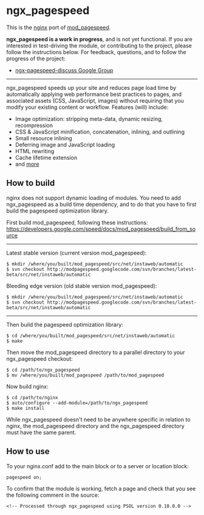 # ngx_pagespeed

This is the [nginx](http://nginx.org/) port of
[mod_pagespeed](https://developers.google.com/speed/pagespeed/mod).

**ngx_pagespeed is a work in progress**, and is not yet functional. If you are
interested in test-driving the module, or contributing to the project, please
follow the instructions below. For feedback, questions, and to follow the progress of the project:

- [ngx-pagespeed-discuss Google Group](https://groups.google.com/d/topic/ngx-pagespeed-discuss/)

---

ngx_pagespeed speeds up your site and reduces page load time by automatically
applying web performance best practices to pages, and associated assets (CSS,
JavaScript, images) without requiring that you modify your existing content or
workflow. Features (will) include:

- Image optimization: stripping meta-data, dynamic resizing, recompression
- CSS & JavaScript minification, concatenation, inlining, and outlining
- Small resource inlining
- Deferring image and JavaScript loading
- HTML rewriting
- Cache lifetime extension
- and [more](https://developers.google.com/speed/docs/mod_pagespeed/config_filters)


## How to build

nginx does not support dynamic loading of modules. You need to add ngx_pagespeed
as a build time dependency, and to do that you have to first build the pagespeed
optimization library.

First build mod_pagespeed, following these instructions:
https://developers.google.com/speed/docs/mod_pagespeed/build_from_source

---

Latest stable version (current version mod_pagespeed):

    $ mkdir /where/you/built/mod_pagespeed/src/net/instaweb/automatic
    $ svn checkout http://modpagespeed.googlecode.com/svn/branches/latest-beta/src/net/instaweb/automatic

Bleeding edge version (old stable version mod_pagespeed):

    $ mkdir /where/you/built/mod_pagespeed/src/net/instaweb/automatic
    $ svn checkout http://modpagespeed.googlecode.com/svn/branches/latest-beta/src/net/instaweb/automatic

---

Then build the pagespeed optimization library:

    $ cd /where/you/built/mod_pagespeed/src/net/instaweb/automatic
    $ make

Then move the mod_pagespeed directory to a parallel directory to your
ngx_pagespeed checkout:

    $ cd /path/to/ngx_pagespeed
    $ mv /where/you/built/mod_pagespeed /path/to/mod_pagespeed

Now build nginx:

    $ cd /path/to/nginx
    $ auto/configure --add-module=/path/to/ngx_pagespeed
    $ make install

While ngx_pagespeed doesn't need to be anywhere specific in relation to nginx,
the mod_pagespeed directory and the ngx_pagespeed directory must have the same
parent.

## How to use

To your nginx.conf add to the main block or to a server or location block:

    pagespeed on;

To confirm that the module is working, fetch a page and check that you see the
following comment in the source:

    <!-- Processed through ngx_pagespeed using PSOL version 0.10.0.0 -->
